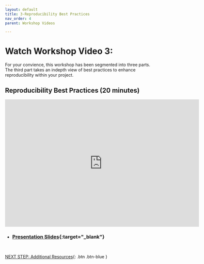 ```yaml
---
layout: default
title: 3-Reproducibility Best Practices
nav_order: 4
parent: Workshop Videos

---
```

# Watch Workshop Video 3: 
For your convience, this workshop has been segmented into three parts. The third part takes an indepth view of best practices to enhance reproducibility within your project.

## Reproducibility Best Practices (20 minutes)

<iframe height="420" width="640" allowfullscreen frameborder=0 src="https://echo360.ca/media/60213e9c-feef-4750-b406-5f6f1a544524/public?autoplay=false&automute=false"></iframe>

- ### [Presentation Slides](https://bit.ly/3iPS8jZ){:target="_blank"} 

<br>

[NEXT STEP: Additional Resources](additional-resources.html){: .btn .btn-blue }
